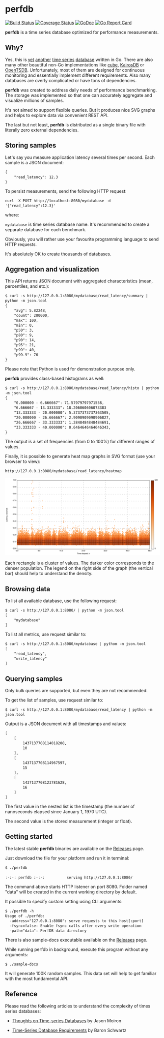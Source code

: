 perfdb
==========

[![Build Status](https://travis-ci.org/pavel-paulau/perfdb.svg?branch=master)](https://travis-ci.org/pavel-paulau/perfdb) [![Coverage Status](https://img.shields.io/coveralls/pavel-paulau/perfdb.svg)](https://coveralls.io/r/pavel-paulau/perfdb) [![GoDoc](https://godoc.org/github.com/pavel-paulau/perfdb?status.svg)](https://godoc.org/github.com/pavel-paulau/perfdb)
[![Go Report Card](https://goreportcard.com/badge/github.com/pavel-paulau/perfdb)](https://goreportcard.com/report/github.com/pavel-paulau/perfdb)

**perfdb** is a time series database optimized for performance measurements.

Why?
----

Yes, this is [yet](https://github.com/dustin/seriesly) [another](http://influxdb.com/) [time series](https://github.com/prometheus/prometheus) [database](https://github.com/Preetam/catena) written in Go.
There are also many other beautiful non-Go implementations like [cube](https://github.com/square/cube), [KairosDB](https://github.com/kairosdb/kairosdb) or [OpenTSDB](http://opentsdb.net/).
Unfortunately, most of them are designed for continuous monitoring and essentially implement different requirements.
Also many databases are overly complicated or have tons of dependencies.

**perfdb** was created to address daily needs of performance benchmarking.
The storage was implemented so that one can accurately aggregate and visualize millions of samples.

It's not aimed to support flexible queries. But it produces nice SVG graphs and helps to explore data via convenient REST API.

The last but not least, **perfdb** is distributed as a single binary file with literally zero external dependencies.

Storing samples
---------------

Let's say you measure application latency several times per second.
Each sample is a JSON document:

	{
		"read_latency": 12.3
	}

To persist measurements, send the following HTTP request:

	curl -X POST http://localhost:8080/mydatabase -d '{"read_latency":12.3}'

where:

  `mydatabase` is time series database name. It's recommended to create a separate database for each benchmark.

Obviously, you will rather use your favourite programming language to send HTTP requests.

It's absolutely OK to create thousands of databases.

Aggregation and visualization
-----------------------------

This API returns JSON document with aggregated characteristics (mean, percentiles, and etc.):

	$ curl -s http://127.0.0.1:8080/mydatabase/read_latency/summary | python -m json.tool
	{
		"avg": 5.82248,
		"count": 200000,
		"max": 100,
		"min": 0,
		"p50": 3,
		"p80": 9,
		"p90": 14,
		"p95": 21,
		"p99": 40,
		"p99.9": 76
	}

Please note that Python is used for demonstration purpose only.

**perfdb** provides class-based histograms as well:

	$ curl -s http://127.0.0.1:8080/mydatabase/read_latency/histo | python -m json.tool
	{
		"0.000000 - 6.666667": 71.57979797971558,
		"6.666667 - 13.333333": 18.206060606073383
		"13.333333 - 20.000000": 5.3737373737363505,
		"20.000000 - 26.666667": 2.9090909090906827,
		"26.666667 - 33.333333": 1.2848484848484691,
		"33.333333 - 40.000000": 0.6464646464646343,
	}

The output is a set of frequencies (from 0 to 100%) for different ranges of values.

Finally, it is possible to generate heat map graphs in SVG format (use your browser to view):

	http://127.0.0.1:8080/mydatabase/read_latency/heatmap

![](docs/heatmap.png)

Each rectangle is a cluster of values. The darker color corresponds to the denser population. 
The legend on the right side of the graph (the vertical bar) should help to understand the density.

Browsing data
-------------

To list all available database, use the following request:

	$ curl -s http://127.0.0.1:8080/ | python -m json.tool
	[
		"mydatabase"
	]

To list all metrics, use request similar to:

	$ curl -s http://127.0.0.1:8080/mydatabase | python -m json.tool
	[
		"read_latency",
		"write_latency"
	]

Querying samples
----------------

Only bulk queries are supported, but even they are not recommended.

To get the list of samples, use request similar to:

	$ curl -s http://127.0.0.1:8080/mydatabase/read_latency | python -m json.tool

Output is a JSON document with all timestamps and values:

	[
		[
			1437137708114018208,
			10
		],
		[
			1437137708114967597,
			15
		],
		[
			1437137708123781628,
			16
		]
	]

The first value in the nested list is the timestamp (the number of nanoseconds elapsed since January 1, 1970 UTC).

The second value is the stored measurement (integer or float).

Getting started
---------------

The latest stable **perfdb** binaries are available on the [Releases](https://github.com/pavel-paulau/perfdb/releases) page.

Just download the file for your platform and run it in terminal: 

	$ ./perfdb 

	:-:-: perfdb :-:-:			serving http://127.0.0.1:8080/

The command above starts HTTP listener on port 8080.
Folder named "data" will be created in the current working directory by default.

It possible to specify custom setting using CLI arguments:

	$ ./perfdb -h
	Usage of ./perfdb:
	  -address="127.0.0.1:8080": serve requests to this host[:port]
	  -fsync=false: Enable fsync calls after every write operation
	  -path="data": PerfDB data directory

There is also sample-docs executable available on the [Releases](https://github.com/pavel-paulau/perfdb/releases) page.

While running perfdb in background, execute this program without any arguments:

	$ ./sample-docs

It will generate 100K random samples. This data set will help to get familiar with the most fundamental API.

Reference
---------

Please read the following articles to understand the complexity of times series databases:

- [Thoughts on Time-series Databases](http://jmoiron.net/blog/thoughts-on-timeseries-databases/) by Jason Moiron

- [Time-Series Database Requirements](http://www.xaprb.com/blog/2014/06/08/time-series-database-requirements/) by Baron Schwartz
